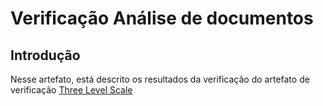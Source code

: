 # Verificação Análise de documentos
 
## Introdução

Nesse artefato, está descrito os resultados da verificação do artefato de verificação [Three Level Scale](https://requisitos-de-software.github.io/2024.1-Gov.br/#/priorizacao/ThreeLevelScale)
